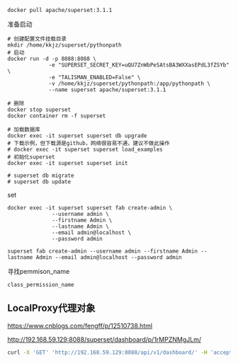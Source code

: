 

```shell
docker pull apache/superset:3.1.1
```



准备启动

```shell
# 创建配置文件挂载目录
mkdir /home/kkjz/superset/pythonpath
# 启动
docker run -d -p 8088:8088 \
             -e "SUPERSET_SECRET_KEY=uQU7ZnWbPeSAtsBA3WXXasEPdL3fZSYb" \
             -e "TALISMAN_ENABLED=False" \
             -v /home/kkjz/superset/pythonpath:/app/pythonpath \
             --name superset apache/superset:3.1.1 

# 删除
docker stop superset
docker container rm -f superset
```



```shell
# 加载数据库
docker exec -it superset superset db upgrade
# 下载示例，但下载源是github，网络很容易不通，建议不做此操作
# docker exec -it superset superset load_examples
# 初始化superset
docker exec -it superset superset init

# superset db migrate
# superset db update
```





set

```shell
docker exec -it superset superset fab create-admin \
              --username admin \
              --firstname Admin \
              --lastname Admin \
              --email admin@localhost \
              --password admin
              
superset fab create-admin --username admin --firstname Admin --lastname Admin --email admin@localhost --password admin
```





寻找pemmison_name

`class_permission_name`





## LocalProxy代理对象

https://www.cnblogs.com/fengff/p/12510738.html



http://192.168.59.129:8088/superset/dashboard/p/1rMPZNMgJLm/

```bash
curl -X 'GET' 'http://192.168.59.129:8088/api/v1/dashboard/' -H 'accept: application/json'
```